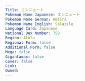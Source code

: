 ```yaml
---
﻿Title: エンニュート
Pokemon Name Japanese: エンニュート
Pokemon Name German: Amfira
Pokemon Name English: Salazzle
Language Card: Japanese
National Dex Number: 758
Region: Alola
Regional Form: false
Additional Form: false
Mega: false
Gigantamax: false
Cover: false
Link: 
Owned: 
---
```

